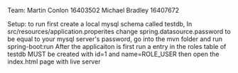 Team:
Martin Conlon 16403502
Michael Bradley 16407672

Setup:
to run first create a local mysql schema called testdb,
In src/resources/application.properites change spring.datasource.password to be equal to your mysql server's password,
go into the mvn folder and run spring-boot:run 
After the applicaiton is first run a entry in the roles table of testdb MUST be created with id=1 and name=ROLE_USER
then open the index.html page with live server
